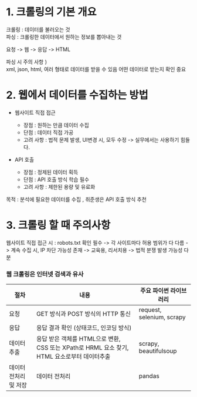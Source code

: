 # 1. 크롤링의 기본 개요

크롤링 : 데이터를 불러오는 것  
파싱 : 크롤링한 데이터에서 원하는 정보를 뽑아내는 것

요청 -> 웹 -> 응답 -> HTML

파싱 시 주의 사항 )  
xml, json, html, 여러 형태로 데이터를 받을 수 있음 어떤 데이터로 받는지 확인 중요


# 2. 웹에서 데이터를 수집하는 방법

* 웹사이트 직접 접근
	* 장점 : 원하는 만큼 데이터 수집 
	* 단점 : 데이터 직접 가공
	* 고려 사항 : 법적 문제 발생, UI변경 시, 모두 수정 -> 실무에서는 사용하기 힘들다.

* API 호출
	* 장점 : 정제된 데이터 획득
	* 단점 : API 호출 방식 학습 필수
	* 고려 사항 : 제한된 용량 및 유료화 



목적 : 분석에 필요한 데이터를 수집 , 취준생은 API 호출 방식 추천

# 3. 크롤링 할 때 주의사항

웹사이트 직접 접근 시 : robots.txt 확인 필수
-> 각 사이트마다 허용 범위가 다 다름
-> 계속 수집 시, IP 차단 가능성 존재
-> 교육용, 리서치용
-> 법적 분쟁 발생 가능성 다분

### 웹 크롤링은 인터넷 검색과 유사

| 절차 | 내용 | 주요 파이썬 라이브러리|
|------|-----------|----------|
| 요청 | GET 방식과 POST 방식의 HTTP 통신| request, selenium, scrapy|
| 응답 | 응답 결과 확인 (상태코드, 인코딩 방식)| |
|데이터 추출| 응답 받은 객체를 HTML으로 변환, CSS 또는 XPath로 HRML 요소 찾기, HTML 요소로부터 데이터추출 | scrapy, beautifulsoup|
|데이터 전처리 및 저장| 데이터 전처리 | pandas|



